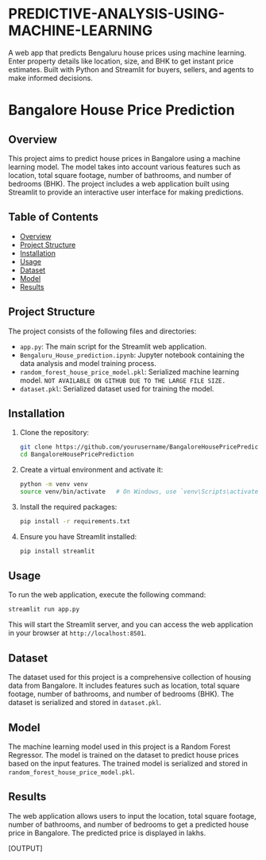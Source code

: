 # PREDICTIVE-ANALYSIS-USING-MACHINE-LEARNING
A web app that predicts Bengaluru house prices using machine learning. Enter property details like location, size, and BHK to get instant price estimates. Built with Python and Streamlit for buyers, sellers, and agents to make informed decisions.




# Bangalore House Price Prediction

## Overview

This project aims to predict house prices in Bangalore using a machine learning model. The model takes into account various features such as location, total square footage, number of bathrooms, and number of bedrooms (BHK). The project includes a web application built using Streamlit to provide an interactive user interface for making predictions.



## Table of Contents

- [Overview](#overview)
- [Project Structure](#project-structure)
- [Installation](#installation)
- [Usage](#usage)
- [Dataset](#dataset)
- [Model](#model)
- [Results](#results)

## Project Structure

The project consists of the following files and directories:

- `app.py`: The main script for the Streamlit web application.
- `Bengaluru_House_prediction.ipynb`: Jupyter notebook containing the data analysis and model training process.
- `random_forest_house_price_model.pkl`: Serialized machine learning model. `NOT AVAILABLE ON GITHUB DUE TO THE LARGE FILE SIZE.`
- `dataset.pkl`: Serialized dataset used for training the model.

## Installation

1. Clone the repository:
    ```bash
    git clone https://github.com/yourusername/BangaloreHousePricePrediction.git
    cd BangaloreHousePricePrediction
    ```

2. Create a virtual environment and activate it:
    ```bash
    python -m venv venv
    source venv/bin/activate   # On Windows, use `venv\Scripts\activate`
    ```

3. Install the required packages:
    ```bash
    pip install -r requirements.txt
    ```

4. Ensure you have Streamlit installed:
    ```bash
    pip install streamlit
    ```

## Usage

To run the web application, execute the following command:
```bash
streamlit run app.py
```

This will start the Streamlit server, and you can access the web application in your browser at `http://localhost:8501`.

## Dataset

The dataset used for this project is a comprehensive collection of housing data from Bangalore. It includes features such as location, total square footage, number of bathrooms, and number of bedrooms (BHK). The dataset is serialized and stored in `dataset.pkl`.

## Model

The machine learning model used in this project is a Random Forest Regressor. The model is trained on the dataset to predict house prices based on the input features. The trained model is serialized and stored in `random_forest_house_price_model.pkl`.



## Results

The web application allows users to input the location, total square footage, number of bathrooms, and number of bedrooms to get a predicted house price in Bangalore. The predicted price is displayed in lakhs.

[OUTPUT]

